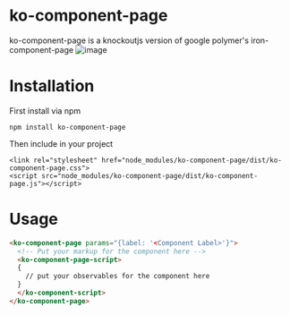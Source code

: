 # ko-component-page
ko-component-page is a knockoutjs version of google polymer's iron-component-page
![image](https://cloud.githubusercontent.com/assets/6363089/18228085/759662a2-71f9-11e6-8472-54aa62b847b5.png)



# Installation
First install via npm
```
npm install ko-component-page
```

Then include in your project
```
<link rel="stylesheet" href="node_modules/ko-component-page/dist/ko-component-page.css">
<script src="node_modules/ko-component-page/dist/ko-component-page.js"></script>
```

# Usage

```html
<ko-component-page params="{label: '<Component Label>'}">
  <!-- Put your markup for the component here -->
  <ko-component-page-script>
  {
    // put your observables for the component here
  }
  </ko-component-script>
</ko-component-page>
```

